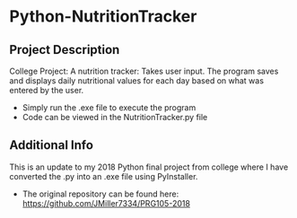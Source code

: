 # Python-NutritionTracker
## Project Description
College Project: A nutrition tracker: Takes user input. The program saves and displays daily nutritional values for each day based on what was entered by the user.
 * Simply run the .exe file to execute the program
 * Code can be viewed in the NutritionTracker.py file


## Additional Info
This is an update to my 2018 Python final project from college where I have converted the .py into an .exe file using PyInstaller.
  + The original repository can be found here: https://github.com/JMiller7334/PRG105-2018


